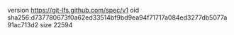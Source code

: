 version https://git-lfs.github.com/spec/v1
oid sha256:d737780673f0a62ed33514bf9bd9ea94f71717a084ed3277db5077a91ac713d2
size 22594
